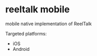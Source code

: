 # reeltalk mobile
mobile native implementation of ReelTalk

Targeted platforms:
  - iOS
  - Android
